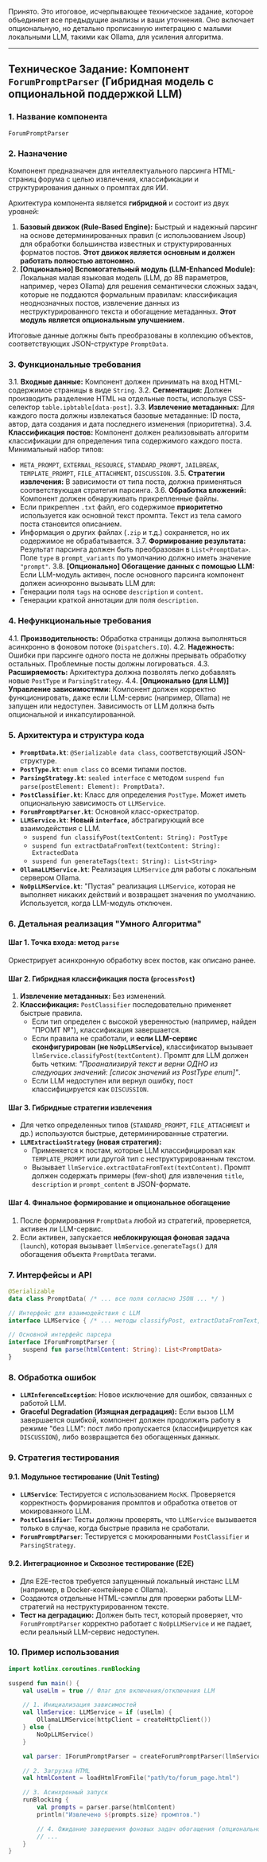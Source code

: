 Принято. Это итоговое, исчерпывающее техническое задание, которое объединяет все предыдущие анализы и ваши уточнения. Оно включает опциональную, но детально прописанную интеграцию с малыми локальными LLM, такими как Ollama, для усиления алгоритма.

---

## **Техническое Задание: Компонент `ForumPromptParser` (Гибридная модель с опциональной поддержкой LLM)**

### **1. Название компонента**
`ForumPromptParser`

### **2. Назначение**
Компонент предназначен для интеллектуального парсинга HTML-страниц форума с целью извлечения, классификации и структурирования данных о промптах для ИИ.

Архитектура компонента является **гибридной** и состоит из двух уровней:
1.  **Базовый движок (Rule-Based Engine):** Быстрый и надежный парсинг на основе детерминированных правил (с использованием Jsoup) для обработки большинства известных и структурированных форматов постов. **Этот движок является основным и должен работать полностью автономно.**
2.  **[Опционально] Вспомогательный модуль (LLM-Enhanced Module):** Локальная малая языковая модель (LLM, до 8B параметров, например, через Ollama) для решения семантически сложных задач, которые не поддаются формальным правилам: классификация неоднозначных постов, извлечение данных из неструктурированного текста и обогащение метаданных. **Этот модуль является опциональным улучшением.**

Итоговые данные должны быть преобразованы в коллекцию объектов, соответствующих JSON-структуре `PromptData`.

### **3. Функциональные требования**
3.1. **Входные данные:** Компонент должен принимать на вход HTML-содержимое страницы в виде `String`.
3.2. **Сегментация:** Должен производить разделение HTML на отдельные посты, используя CSS-селектор `table.ipbtable[data-post]`.
3.3. **Извлечение метаданных:** Для каждого поста должны извлекаться базовые метаданные: ID поста, автор, дата создания и дата последнего изменения (приоритетна).
3.4. **Классификация постов:** Компонент должен реализовывать алгоритм классификации для определения типа содержимого каждого поста. Минимальный набор типов:
- `META_PROMPT`, `EXTERNAL_RESOURCE`, `STANDARD_PROMPT`, `JAILBREAK`, `TEMPLATE_PROMPT`, `FILE_ATTACHMENT`, `DISCUSSION`.
3.5. **Стратегии извлечения:** В зависимости от типа поста, должна применяться соответствующая стратегия парсинга.
3.6. **Обработка вложений:** Компонент должен обнаруживать прикрепленные файлы.
- Если прикреплен `.txt` файл, его содержимое **приоритетно** используется как основной текст промпта. Текст из тела самого поста становится описанием.
- Информация о других файлах (`.zip` и т.д.) сохраняется, но их содержимое не обрабатывается.
3.7. **Формирование результата:** Результат парсинга должен быть преобразован в `List<PromptData>`. Поле `type` в `prompt_variants` по умолчанию должно иметь значение `"prompt"`.
3.8. **[Опционально] Обогащение данных с помощью LLM:** Если LLM-модуль активен, после основного парсинга компонент должен асинхронно вызывать LLM для:
- Генерации поля `tags` на основе `description` и `content`.
- Генерации краткой аннотации для поля `description`.

### **4. Нефункциональные требования**
4.1. **Производительность:** Обработка страницы должна выполняться асинхронно в фоновом потоке (`Dispatchers.IO`).
4.2. **Надежность:** Ошибки при парсинге одного поста не должны прерывать обработку остальных. Проблемные посты должны логироваться.
4.3. **Расширяемость:** Архитектура должна позволять легко добавлять новые `PostType` и `ParsingStrategy`.
4.4. **[Опционально (для LLM)] Управление зависимостями:** Компонент должен корректно функционировать, даже если LLM-сервис (например, Ollama) не запущен или недоступен. Зависимость от LLM должна быть опциональной и инкапсулированной.

### **5. Архитектура и структура кода**
-   **`PromptData.kt`**: `@Serializable data class`, соответствующий JSON-структуре.
-   **`PostType.kt`**: `enum class` со всеми типами постов.
-   **`ParsingStrategy.kt`**: `sealed interface` с методом `suspend fun parse(postElement: Element): PromptData?`.
-   **`PostClassifier.kt`**: Класс для определения `PostType`. Может иметь опциональную зависимость от `LLMService`.
-   **`ForumPromptParser.kt`**: Основной класс-оркестратор.
-   **`LLMService.kt`**: **Новый `interface`**, абстрагирующий все взаимодействия с LLM.
    -   `suspend fun classifyPost(textContent: String): PostType`
    -   `suspend fun extractDataFromText(textContent: String): ExtractedData`
    -   `suspend fun generateTags(text: String): List<String>`
-   **`OllamaLLMService.kt`**: Реализация `LLMService` для работы с локальным сервером Ollama.
-   **`NoOpLLMService.kt`**: "Пустая" реализация `LLMService`, которая не выполняет никаких действий и возвращает значения по умолчанию. Используется, когда LLM-модуль отключен.

### **6. Детальная реализация "Умного Алгоритма"**

#### **Шаг 1. Точка входа: метод `parse`**
Оркестрирует асинхронную обработку всех постов, как описано ранее.

#### **Шаг 2. Гибридная классификация поста (`processPost`)**
1.  **Извлечение метаданных:** Без изменений.
2.  **Классификация:** `PostClassifier` последовательно применяет быстрые правила.
    -   Если тип определен с высокой уверенностью (например, найден "ПРОМТ №"), классификация завершается.
    -   Если правила не сработали, и **если LLM-сервис сконфигурирован (не `NoOpLLMService`)**, классификатор вызывает `llmService.classifyPost(textContent)`. Промпт для LLM должен быть четким: *"Проанализируй текст и верни ОДНО из следующих значений: [список значений из PostType enum]"*.
    -   Если LLM недоступен или вернул ошибку, пост классифицируется как `DISCUSSION`.

#### **Шаг 3. Гибридные стратегии извлечения**
-   Для четко определенных типов (`STANDARD_PROMPT`, `FILE_ATTACHMENT` и др.) используются быстрые, детерминированные стратегии.
-   **`LLMExtractionStrategy` (новая стратегия):**
    -   Применяется к постам, которые LLM классифицировал как `TEMPLATE_PROMPT` или другой тип с неструктурированным текстом.
    -   Вызывает `llmService.extractDataFromText(textContent)`. Промпт должен содержать примеры (few-shot) для извлечения `title`, `description` и `prompt_content` в JSON-формате.

#### **Шаг 4. Финальное формирование и опциональное обогащение**
1.  После формирования `PromptData` любой из стратегий, проверяется, активен ли LLM-сервис.
2.  Если активен, запускается **неблокирующая фоновая задача** (`launch`), которая вызывает `llmService.generateTags()` для обогащения объекта `PromptData` тегами.

### **7. Интерфейсы и API**

```kotlin
@Serializable
data class PromptData( /* ... все поля согласно JSON ... */ )

// Интерфейс для взаимодействия с LLM
interface LLMService { /* ... методы classifyPost, extractDataFromText, generateTags ... */ }

// Основной интерфейс парсера
interface IForumPromptParser {
    suspend fun parse(htmlContent: String): List<PromptData>
}
```

### **8. Обработка ошибок**
-   **`LLMInferenceException`**: Новое исключение для ошибок, связанных с работой LLM.
-   **Graceful Degradation (Изящная деградация):** Если вызов LLM завершается ошибкой, компонент должен продолжить работу в режиме "без LLM": пост либо пропускается (классифицируется как `DISCUSSION`), либо возвращается без обогащенных данных.

### **9. Стратегия тестирования**
#### **9.1. Модульное тестирование (Unit Testing)**
-   **`LLMService`**: Тестируется с использованием `MockK`. Проверяется корректность формирования промптов и обработка ответов от мокированного LLM.
-   **`PostClassifier`**: Тесты должны проверять, что `LLMService` вызывается только в случае, когда быстрые правила не сработали.
-   **`ForumPromptParser`**: Тестируется с мокированными `PostClassifier` и `ParsingStrategy`.

#### **9.2. Интеграционное и Сквозное тестирование (E2E)**
-   Для E2E-тестов требуется запущенный локальный инстанс LLM (например, в Docker-контейнере с Ollama).
-   Создаются отдельные HTML-сэмплы для проверки работы LLM-стратегий на неструктурированном тексте.
-   **Тест на деградацию:** Должен быть тест, который проверяет, что `ForumPromptParser` корректно работает с `NoOpLLMService` и не падает, если реальный LLM-сервис недоступен.

### **10. Пример использования**

```kotlin
import kotlinx.coroutines.runBlocking

suspend fun main() {
    val useLlm = true // Флаг для включения/отключения LLM

    // 1. Инициализация зависимостей
    val llmService: LLMService = if (useLlm) {
        OllamaLLMService(httpClient = createHttpClient())
    } else {
        NoOpLLMService()
    }

    val parser: IForumPromptParser = createForumPromptParser(llmService) // DI-функция

    // 2. Загрузка HTML
    val htmlContent = loadHtmlFromFile("path/to/forum_page.html")

    // 3. Асинхронный запуск
    runBlocking {
        val prompts = parser.parse(htmlContent)
        println("Извлечено ${prompts.size} промптов.")

        // 4. Ожидание завершения фоновых задач обогащения (опционально)
        // ...
    }
}
```
